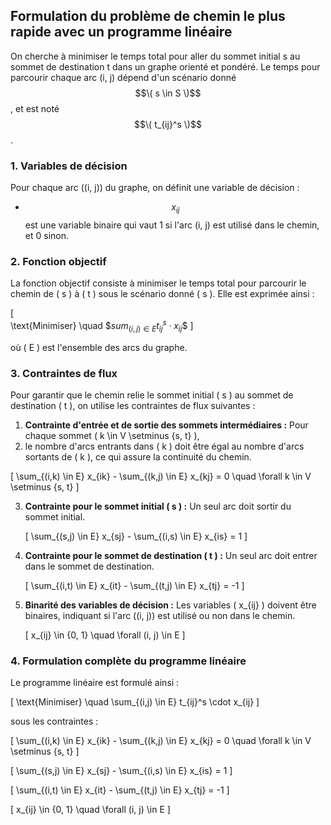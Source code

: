 ## Formulation du problème de chemin le plus rapide avec un programme linéaire

On cherche à minimiser le temps total pour aller du sommet initial s au sommet de destination t dans un graphe orienté et pondéré.
Le temps pour parcourir chaque arc (i, j) dépend d'un scénario donné $$\( s \in S \)$$, et est noté $$\( t_{ij}^s \)$$.

### 1. Variables de décision
Pour chaque arc \((i, j)\) du graphe, on définit une variable de décision :
- $$ x_{ij}$$ est une variable binaire qui vaut 1 si l'arc (i, j) est utilisé dans le chemin, et 0 sinon.

### 2. Fonction objectif
La fonction objectif consiste à minimiser le temps total pour parcourir le chemin de \( s \) à \( t \) sous le scénario donné \( s \). Elle est exprimée ainsi :

[\
\text{Minimiser} \quad \$$sum_{(i,j) \in E} t_{ij}^s \cdot x_{ij}$$
\]

où \( E \) est l'ensemble des arcs du graphe.

### 3. Contraintes de flux
Pour garantir que le chemin relie le sommet initial \( s \) au sommet de destination \( t \), on utilise les contraintes de flux suivantes :

1. **Contrainte d'entrée et de sortie des sommets intermédiaires :** Pour chaque sommet \( k \in V \setminus \{s, t\} \),
2.  le nombre d'arcs entrants dans \( k \) doit être égal au nombre d'arcs sortants de \( k \), ce qui assure la continuité du chemin.

   \[
   \sum_{(i,k) \in E} x_{ik} - \sum_{(k,j) \in E} x_{kj} = 0 \quad \forall k \in V \setminus \{s, t\}
   \]

3. **Contrainte pour le sommet initial \( s \) :** Un seul arc doit sortir du sommet initial.

   \[
   \sum_{(s,j) \in E} x_{sj} - \sum_{(i,s) \in E} x_{is} = 1
   \]

4. **Contrainte pour le sommet de destination \( t \) :** Un seul arc doit entrer dans le sommet de destination.

   \[
   \sum_{(i,t) \in E} x_{it} - \sum_{(t,j) \in E} x_{tj} = -1
   \]

5. **Binarité des variables de décision :** Les variables \( x_{ij} \) doivent être binaires, indiquant si l'arc \((i, j)\) est utilisé ou non dans le chemin.

   \[
   x_{ij} \in \{0, 1\} \quad \forall (i, j) \in E
   \]

### 4. Formulation complète du programme linéaire

Le programme linéaire est formulé ainsi :

\[
\text{Minimiser} \quad \sum_{(i,j) \in E} t_{ij}^s \cdot x_{ij}
\]

sous les contraintes :

\[
\sum_{(i,k) \in E} x_{ik} - \sum_{(k,j) \in E} x_{kj} = 0 \quad \forall k \in V \setminus \{s, t\}
\]

\[
\sum_{(s,j) \in E} x_{sj} - \sum_{(i,s) \in E} x_{is} = 1
\]

\[
\sum_{(i,t) \in E} x_{it} - \sum_{(t,j) \in E} x_{tj} = -1
\]

\[
x_{ij} \in \{0, 1\} \quad \forall (i, j) \in E
\]

